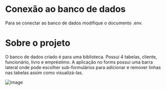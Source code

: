 # Conexão ao banco de dados
Para se conectar ao banco de dados modifique o documento .env.

# Sobre o projeto
O banco de dados criado é para uma biblioteca. Possui 4 tabelas, cliente, funcionário, livro e empréstimo. A aplicação no forms possui uma barra lateral onde pode escolher sub-formulários para adicionar e remover linhas nas tabelas assim como visualizá-las.

![image](https://github.com/user-attachments/assets/15acc497-2b5e-40f7-8b2d-63be83cc8a8e)
